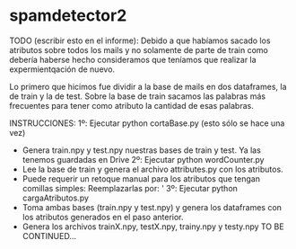 # spamdetector2
TODO (escribir esto en el informe):
Debido a que habíamos sacado los atributos sobre todos los mails y no solamente de parte de train
como debería haberse hecho consideramos que teníamos que realizar la expermientqación de nuevo.

Lo primero que hicimos fue dividir a la base de mails en dos dataframes, la de train y la de test.
Sobre la base de train sacamos las palabras más frecuentes para tener como atributo la cantidad de esas palabras.

INSTRUCCIONES:
1º: Ejecutar python cortaBase.py (esto sólo se hace una vez)
  - Genera train.npy y test.npy nuestras bases de train y test. Ya las tenemos guardadas en Drive
2º: Ejecutar python wordCounter.py
  - Lee la base de train y genera el archivo attributes.py con los atributos.
  - Puede requerir un retoque manual para los atributos que tengan comillas simples: Reemplazarlas por: \'
3º: Ejecutar python cargaAtributos.py
  - Toma ambas bases (train.npy y test.npy) y genera los dataframes con los atributos generados en el paso anterior.
  - Genera los archivos trainX.npy, testX.npy, trainy.npy y testy.npy
TO BE CONTINUED...
